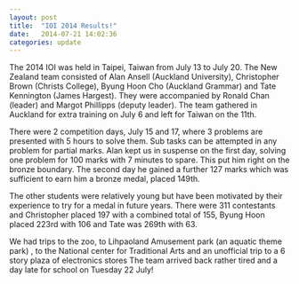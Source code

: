 ```yaml
---
layout: post
title:  "IOI 2014 Results!"
date:   2014-07-21 14:02:36
categories: update
---
```

The 2014 IOI was held in Taipei, Taiwan from July 13 to July 20. The New Zealand team consisted of Alan Ansell (Auckland University), Christopher Brown (Christs College), Byung Hoon Cho (Auckland Grammar) and Tate Kennington (James Hargest). They were accompanied by Ronald Chan (leader) and Margot Phillipps (deputy leader). The team gathered in Auckland for extra training on July 6 and left for Taiwan on the 11th.

There were 2 competition days, July 15 and 17, where 3 problems are presented with 5 hours to solve them. Sub tasks can be attempted in any problem for partial marks. Alan kept us in suspense on the first day, solving one problem for 100 marks with 7 minutes to spare. This put him right on the bronze boundary. The second day he gained a further 127 marks which was sufficient to earn him a bronze medal, placed 149th.

The other students were relatively young but have been motivated by their experience to try for a medal in future years. There were 311 contestants and Christopher placed 197 with a combined total of 155, Byung Hoon placed 223rd with 106 and Tate was 269th with 63.

We had trips to the zoo, to Lihpaoland Amusement park (an aquatic theme park) , to the National center for Traditional Arts and an unofficial trip to a 6 story plaza of electronics stores
The team arrived back rather tired and a day late for school on Tuesday 22 July!
